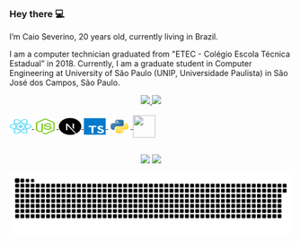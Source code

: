 ### Hey there 💻

I’m Caio Severino, 20 years old, currently living in Brazil.

I am a computer technician graduated from "ETEC - Colégio Escola Técnica Estadual” in 2018. Currently, I am a graduate student in Computer Engineering at University of São Paulo (UNIP, Universidade Paulista) in São José dos Campos, São Paulo.

<div align="center">
  <a href="https://github.com/Caiosev">
  <img height="180em" src="https://github-readme-stats.vercel.app/api?username=caiosev&show_icons=true&theme=midnight-purple&include_all_commits=true&count_private=true"/>
  <img height="180em" src="https://github-readme-stats.vercel.app/api/top-langs/?username=caiosev&layout=compact&langs_count=7&theme=midnight-purple"/>
</div>
  
  <div style="display: inline_block"><br>
  <img align="center"  height="30" width="40" src="https://raw.githubusercontent.com/devicons/devicon/master/icons/react/react-original.svg">
  <img align="center"  height="30" width="40" src="https://raw.githubusercontent.com/devicons/devicon/master/icons/nodejs/nodejs-original.svg">
  <img align="center"  height="30" width="40" src="https://raw.githubusercontent.com/devicons/devicon/master/icons/nextjs/nextjs-original.svg">
  <img align="center"  height="30" width="40" src="https://raw.githubusercontent.com/devicons/devicon/master/icons/typescript/typescript-original.svg">
  <img align="center"  height="30" width="40" src="https://raw.githubusercontent.com/devicons/devicon/master/icons/python/python-original.svg">
  <img align="center" height="40" width="40" src="https://img.icons8.com/nolan/50/unity.png">
    
##    
    
    
<div align="center">
  <a href ="mailto:kaiosev9@gmail.com"><img src="https://img.shields.io/badge/-Gmail-%23333?style=for-the-badge&logo=gmail&logoColor=white" target="_blank"></a>
  <a href="https://www.linkedin.com/in/caio-severino/" target="_blank"><img src="https://img.shields.io/badge/-LinkedIn-%230077B5?style=for-the-badge&logo=linkedin&logoColor=white" target="_blank"></a> 
  
![Snake animation](https://github.com/Caiosev/Caiosev/blob/output/github-contribution-grid-snake.svg)
  
  </div>
    


